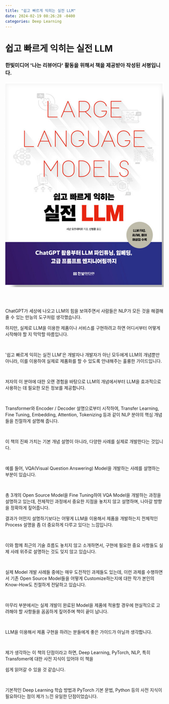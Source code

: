 ```yaml
---
title: "쉽고 빠르게 익히는 실전 LLM"
date: 2024-02-19 08:26:28 -0400
categories: Deep Learning
---
```


# 쉽고 빠르게 익히는 실전 LLM

### 한빛미디어 '나는 리뷰어다' 활동을 위해서 책을 제공받아 작성된 서평입니다.

<p align="center">
  <img src="/assets/Book_Review_Assets/LLM.png">
</p>

<br>
<br>

ChatGPT가 세상에 나오고 LLM의 힘을 보여주면서 사람들은 NLP가 모든 것을 해결해 줄 수 있는 만능의 도구처럼 생각했습니다.



하지만, 실제로 LLM을 이용한 제품이나 서비스를 구현하려고 하면 어디서부터 어떻게 시작해야 할 지 막막할 따름입니다.

​

'쉽고 빠르게 익히는 실전 LLM'은 개발자나 개발자가 아닌 모두에게 LLM의 개념뿐만 아니라, 이를 이용하여 실제로 제품화를 할 수 있도록 안내해주는 훌륭한 가이드입니다.

​

저자의 이 분야에 대한 오랜 경험을 바탕으로 LLM의 개념에서부터 LLM을 효과적으로 사용하는 데 필요한 모든 정보를 제공합니다.

​

Transformer와 Encoder / Decoder 설명으로부터 시작하여, Transfer Learning, Fine Tuning, Embedding, Attention, Tokenizing 등과 같이 NLP 분야의 핵심 개념들을 친절하게 설명해 줍니다. 

​

이 책의 진짜 가치는 기본 개념 설명이 아니라, 다양한 사례를 실제로 개발한다는 것입니다.

​

예를 들어, VQA(Visual Question Answering) Model을 개발하는 사례를 설명하는 부분이 있습니다.

​

총 3개의 Open Source Model을 Fine Tuning하여 VQA Model을 개발하는 과정을 설명하고 있는데, 전체적인 과정에서 중요한 지점을 놓치지 않고 설명하며, 나아갈 방향을 정확하게 짚어줍니다.



결과가 어떤지 설명하기보다는 어떻게 LLM을 이용해서 제품을 개발하는지 전체적인 Process 설명을 좀 더 중요하게 다루고 있다는 느낌입니다.

​

이와 함께 최근의 기술 흐름도 놓치지 않고 소개하면서, 구현에 필요한 중요 사항들도 실제 사례 위주로 설명하는 것도 잊지 않고 있습니다.

​

실제 Model 개발 사례들 중에는 매우 도전적인 과제들도 있는데, 이런 과제를 수행하면서 기존 Open Source Model들을 어떻게 Customize하는지에 대한 작가 본인의 Know-How도 친절하게 전달하고 있습니다.

​

마무리 부분에서는 실제 개발이 완료된 Model을 제품에 적용할 경우에 현실적으로 고려해야 할 사항들을 꼼꼼하게 짚어주며 책이 끝이 납니다.

​

LLM을 이용해서 제품 구현을 하려는 분들에게 좋은 가이드가 아닐까 생각합니다.

​

제가 생각하는 이 책의 단점이라고 하면, Deep Learning, PyTorch, NLP, 특히 Transfomer에 대한 사전 지식이 있어야 이 책을


쉽게 읽어갈 수 있을 것 같습니다.

​

기본적인 Deep Learning 학습 방법과 PyTorch 기본 문법, Python 등의 사전 지식이 필요하다는 점이 제가 느낀 유일한 단점이었습니다.

